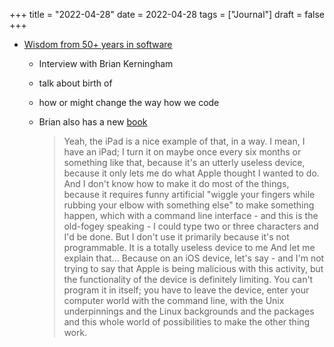 +++
title = "2022-04-28"
date = 2022-04-28
tags = ["Journal"]
draft = false
+++

-   [Wisdom from 50+ years in software](https://changelog.com/podcast/484)
    -   Interview with Brian Kerningham

    -   talk about birth of

    -   how or might change the way how we code

    -   Brian also has a new [book](https://www.goodreads.com/en/book/show/53011383-unix)

        > Yeah, the iPad is a nice example of that, in a way. I mean, I have an iPad; I turn it on maybe once every six months or something like that, because it's an utterly useless device, because it only lets me do what Apple thought I wanted to do. And I don't know how to make it do most of the things, because it requires funny artificial "wiggle your fingers while rubbing your elbow with something else" to make something happen, which with a command line interface - and this is the old-fogey speaking - I could type two or three characters and I'd be done. But I don't use it primarily because it's not programmable. It is a totally useless device to me And let me explain that... Because on an iOS device, let's say - and I'm not trying to say that Apple is being malicious with this activity, but the functionality of the device is definitely limiting. You can't program it in itself; you have to leave the device, enter your computer world with the command line, with the Unix underpinnings and the Linux backgrounds and the packages and this whole world of possibilities to make the other thing work.